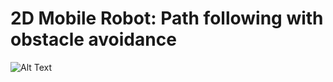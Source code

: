 # 2D Mobile Robot: Path following with obstacle avoidance

![Alt Text](https://github.com/mkeari/mobile_robot/src/)
